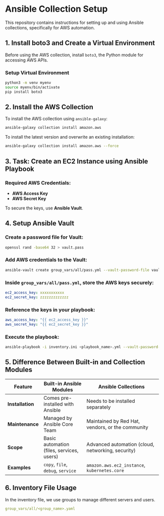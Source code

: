 # Ansible Collection Setup

This repository contains instructions for setting up and using Ansible collections, specifically for AWS automation.

## **1. Install boto3 and Create a Virtual Environment**

Before using the AWS collection, install `boto3`, the Python module for accessing AWS APIs.

### **Setup Virtual Environment**
```sh
python3 -m venv myenv
source myenv/bin/activate
pip install boto3
```

## **2. Install the AWS Collection**

To install the AWS collection using `ansible-galaxy`:
```sh
ansible-galaxy collection install amazon.aws
```

To install the latest version and overwrite an existing installation:
```sh
ansible-galaxy collection install amazon.aws --force
```

## **3. Task: Create an EC2 Instance using Ansible Playbook**

### **Required AWS Credentials:**
- **AWS Access Key**
- **AWS Secret Key**

To secure the keys, use **Ansible Vault**.

## **4. Setup Ansible Vault**

### **Create a password file for Vault:**
```sh
openssl rand -base64 32 > vault.pass
```

### **Add AWS credentials to the Vault:**
```sh
ansible-vault create group_vars/all/pass.yml --vault-password-file vault.pass
```

### **Inside `group_vars/all/pass.yml`, store the AWS keys securely:**
```yaml
ec2_access_key: xxxxxxxxxxx
ec2_secret_key: zzzzzzzzzzzzz
```

### **Reference the keys in your playbook:**
```yaml
aws_access_key: "{{ ec2_access_key }}"
aws_secret_key: "{{ ec2_secret_key }}"
```

### **Execute the playbook:**
```sh
ansible-playbook -i inventory.ini <playbook_name>.yml --vault-password-file vault.pass
```

## **5. Difference Between Built-in and Collection Modules**

| Feature           | Built-in Ansible Modules         | Ansible Collections          |
|------------------|--------------------------------|-----------------------------|
| **Installation** | Comes pre-installed with Ansible | Needs to be installed separately |
| **Maintenance**  | Managed by Ansible Core Team   | Maintained by Red Hat, vendors, or the community |
| **Scope**       | Basic automation (files, services, users) | Advanced automation (cloud, networking, security) |
| **Examples**    | `copy`, `file`, `debug`, `service` | `amazon.aws.ec2_instance`, `kubernetes.core` |

## **6. Inventory File Usage**

In the inventory file, we use groups to manage different servers and users.
```yaml
group_vars/all/<group_name>.yaml
```